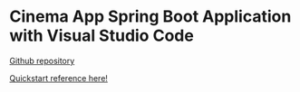 # Cinema App Spring Boot Application with Visual Studio Code

[Github repository](https://github.com/ivanhdzd/Spring-Boot-Cinema-App-Course)

[Quickstart reference here!](https://www.mytroubleshooting.com/2018/06/spring-boot-mvc-jsp-visual-studio-code.html)